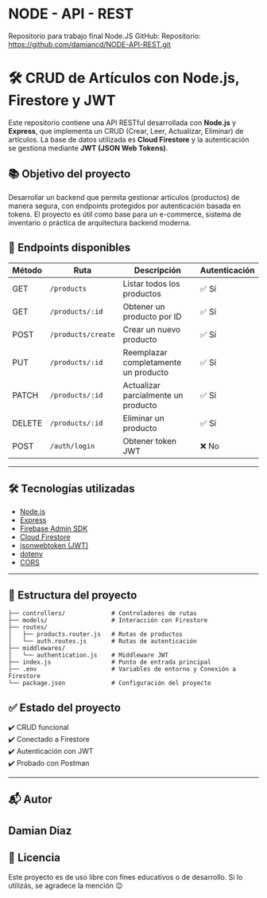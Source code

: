 # NODE - API - REST

Repositorio para trabajo final Node.JS
GitHub: Repositorio: https://github.com/damiancd/NODE-API-REST.git


# 🛠️ CRUD de Artículos con Node.js, Firestore y JWT

Este repositorio contiene una API RESTful desarrollada con **Node.js** y **Express**, que implementa un CRUD (Crear, Leer, Actualizar, Eliminar) de artículos. La base de datos utilizada es **Cloud Firestore** y la autenticación se gestiona mediante **JWT (JSON Web Tokens)**.

## 📚 Objetivo del proyecto

Desarrollar un backend que permita gestionar artículos (productos) de manera segura, con endpoints protegidos por autenticación basada en tokens. El proyecto es útil como base para un e-commerce, sistema de inventario o práctica de arquitectura backend moderna.

## 🚀 Endpoints disponibles

| Método | Ruta                       | Descripción                          | Autenticación |
|--------|----------------------------|--------------------------------------|----------------|
| GET    | `/products`                | Listar todos los productos           | ✅ Sí          |
| GET    | `/products/:id`            | Obtener un producto por ID           | ✅ Sí          |
| POST   | `/products/create`         | Crear un nuevo producto              | ✅ Sí          |
| PUT    | `/products/:id`            | Reemplazar completamente un producto | ✅ Sí          |
| PATCH  | `/products/:id`            | Actualizar parcialmente un producto  | ✅ Sí          |
| DELETE | `/products/:id`            | Eliminar un producto                 | ✅ Sí          |
| POST   | `/auth/login`              | Obtener token JWT                    | ❌ No          |

---

## 🛠️ Tecnologías utilizadas

- [Node.js](https://nodejs.org/)
- [Express](https://expressjs.com/)
- [Firebase Admin SDK](https://firebase.google.com/docs/admin/setup)
- [Cloud Firestore](https://firebase.google.com/docs/firestore)
- [jsonwebtoken (JWT)](https://github.com/auth0/node-jsonwebtoken)
- [dotenv](https://github.com/motdotla/dotenv)
- [CORS](https://github.com/expressjs/cors)

---

## 📁 Estructura del proyecto

```
├── controllers/             # Controladores de rutas
├── models/                  # Interacción con Firestore
├── routes/
│   ├── products.router.js   # Rutas de productos
│   └── auth.routes.js       # Rutas de autenticación
├── middlewares/
│   └── authentication.js    # Middleware JWT
├── index.js                 # Punto de entrada principal
├── .env                     # Variables de entorno y Conexión a Firestore
└── package.json             # Configuración del proyecto
```

## ✅ Estado del proyecto

✔️ CRUD funcional  
✔️ Conectado a Firestore  
✔️ Autenticación con JWT  
✔️ Probado con Postman

---

## 📬 Autor

**Damian Diaz**  
---

## 📄 Licencia

Este proyecto es de uso libre con fines educativos o de desarrollo. Si lo utilizás, se agradece la mención 😉
